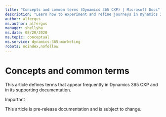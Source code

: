```yaml
---
title: "Concepts and common terms (Dynamics 365 CXP) | Microsoft Docs"
description: "Learn how to experiment and refine journeys in Dynamics 365 CXP."
author: alfergus
ms.author: alfergus
manager: shellyha
ms.date: 08/20/2020
ms.topic: conceptual
ms.service: dynamics-365-marketing
robots: noindex,nofollow
---
```


# Concepts and common terms

This article defines terms that appear frequently in Dynamics 365 CXP and in its supporting documentation.

> [!IMPORTANT]
> This article is pre-release documentation and is subject to change.